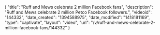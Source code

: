 {
    "title": "Ruff and Mews celebrate 2 million Facebook fans",
    "description": "Ruff and Mews celebrate 2 million Petco Facebook followers.",
    "videoid": "144332",
    "date_created": "1394588975",
    "date_modified": "1418181169",
    "type": "captivate",
    "layout": "video",
    "url": "\/v\/ruff-and-mews-celebrate-2-million-facebook-fans\/144332"
}